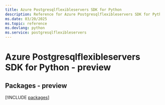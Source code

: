 ```yaml
---
title: Azure Postgresqlflexibleservers SDK for Python
description: Reference for Azure Postgresqlflexibleservers SDK for Python
ms.date: 03/20/2025
ms.topic: reference
ms.devlang: python
ms.service: postgresqlflexibleservers
---
```

# Azure Postgresqlflexibleservers SDK for Python - preview
## Packages - preview
[!INCLUDE [packages](postgresqlflexibleservers-index.md)]